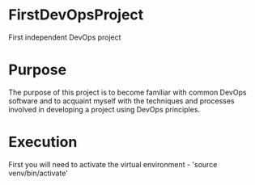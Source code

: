 # FirstDevOpsProject
First independent DevOps project

# Purpose
The purpose of this project is to become familiar with common DevOps software and to acquaint myself with the techniques and processes involved in developing a project using DevOps principles.


# Execution
First you will need to activate the virtual environment - 'source venv/bin/activate'


